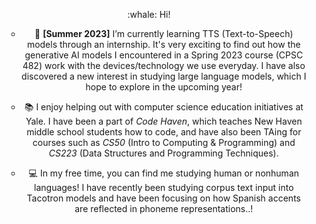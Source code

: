 
<p align="center">
:whale: Hi!
</p>
<ul align="center">
  
  * 🌱 <b>[Summer 2023]</b> I’m currently learning TTS (Text-to-Speech) models through an internship. It's very exciting to find out how the generative AI models I encountered in a Spring 2023 course (CPSC 482) work with the devices/technology we use everyday. I have also discovered a new interest in studying large language models, which I hope to explore in the upcoming year!
  
  * :books: I enjoy helping out with computer science education initiatives at Yale. I have been a part of <i>Code Haven</i>, which teaches New Haven middle school students how to code, and have also been TAing for courses such as <i>CS50</i> (Intro to Computing & Programming) and <i>CS223</i> (Data Structures and Programming Techniques).
  * :computer: In my free time, you can find me studying human or nonhuman languages! I have recently been studying corpus text input into Tacotron models and have been focusing on how Spanish accents are reflected in phoneme representations..!
</ul>

<!--
**syk2021/syk2021** is a ✨ _special_ ✨ repository because its `README.md` (this file) appears on your GitHub profile.

Here are some ideas to get you started:

- 🔭 I’m currently working on ...
- 🌱 I’m currently learning ...
- 👯 I’m looking to collaborate on ...
- 🤔 I’m looking for help with ...
- 💬 Ask me about ...
- 📫 How to reach me: ...
- 😄 Pronouns: ...
- ⚡ Fun fact: ...
-->
